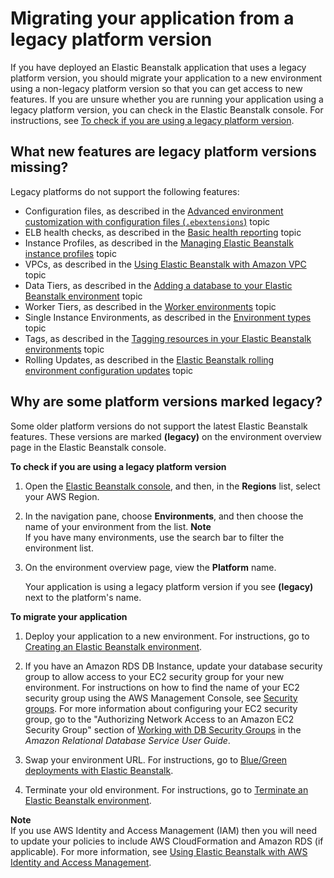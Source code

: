 # Migrating your application from a legacy platform version<a name="using-features.migration"></a>

If you have deployed an Elastic Beanstalk application that uses a legacy platform version, you should migrate your application to a new environment using a non\-legacy platform version so that you can get access to new features\. If you are unsure whether you are running your application using a legacy platform version, you can check in the Elastic Beanstalk console\. For instructions, see [To check if you are using a legacy platform version](#using-features.migration-proc)\.

## What new features are legacy platform versions missing?<a name="using-features.migration.missing"></a>

Legacy platforms do not support the following features:
+ Configuration files, as described in the [Advanced environment customization with configuration files \(`.ebextensions`\)](ebextensions.md) topic
+ ELB health checks, as described in the [Basic health reporting](using-features.healthstatus.md) topic
+ Instance Profiles, as described in the [Managing Elastic Beanstalk instance profiles](iam-instanceprofile.md) topic
+ VPCs, as described in the [Using Elastic Beanstalk with Amazon VPC](vpc.md) topic
+ Data Tiers, as described in the [Adding a database to your Elastic Beanstalk environment](using-features.managing.db.md) topic
+ Worker Tiers, as described in the [Worker environments](concepts-worker.md) topic
+ Single Instance Environments, as described in the [Environment types](using-features-managing-env-types.md) topic
+ Tags, as described in the [Tagging resources in your Elastic Beanstalk environments](using-features.tagging.md) topic
+ Rolling Updates, as described in the [Elastic Beanstalk rolling environment configuration updates](using-features.rollingupdates.md) topic

## Why are some platform versions marked legacy?<a name="using-features.migration.why"></a>

Some older platform versions do not support the latest Elastic Beanstalk features\. These versions are marked **\(legacy\)** on the environment overview page in the Elastic Beanstalk console\. <a name="using-features.migration-proc"></a>

**To check if you are using a legacy platform version**

1. Open the [Elastic Beanstalk console](https://console.aws.amazon.com/elasticbeanstalk), and then, in the **Regions** list, select your AWS Region\.

1. In the navigation pane, choose **Environments**, and then choose the name of your environment from the list\.
**Note**  
If you have many environments, use the search bar to filter the environment list\.

1. On the environment overview page, view the **Platform** name\.

   Your application is using a legacy platform version if you see **\(legacy\)** next to the platform's name\.

**To migrate your application**

1. Deploy your application to a new environment\. For instructions, go to [Creating an Elastic Beanstalk environment](using-features.environments.md)\.

1. If you have an Amazon RDS DB Instance, update your database security group to allow access to your EC2 security group for your new environment\. For instructions on how to find the name of your EC2 security group using the AWS Management Console, see [Security groups](using-features.managing.ec2.md#using-features.managing.ec2.securitygroups)\. For more information about configuring your EC2 security group, go to the "Authorizing Network Access to an Amazon EC2 Security Group" section of [Working with DB Security Groups](http://docs.aws.amazon.com/AmazonRDS/latest/UserGuide/USER_WorkingWithSecurityGroups.html) in the *Amazon Relational Database Service User Guide*\.

1. Swap your environment URL\. For instructions, go to [Blue/Green deployments with Elastic Beanstalk](using-features.CNAMESwap.md)\.

1. Terminate your old environment\. For instructions, go to [Terminate an Elastic Beanstalk environment](using-features.terminating.md)\.

**Note**  
If you use AWS Identity and Access Management \(IAM\) then you will need to update your policies to include AWS CloudFormation and Amazon RDS \(if applicable\)\. For more information, see [Using Elastic Beanstalk with AWS Identity and Access Management](AWSHowTo.iam.md)\.